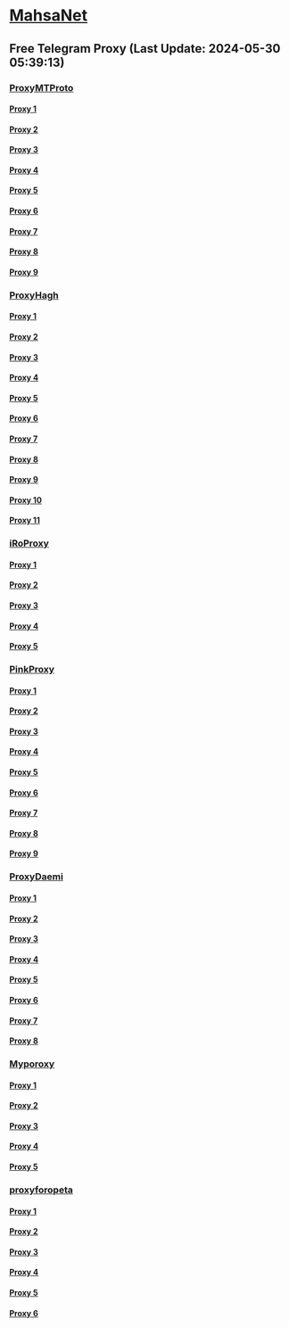 
# [MahsaNet](https://t.me/mahsa_net)
## Free Telegram Proxy (Last Update: 2024-05-30 05:39:13)
### [ProxyMTProto](https://t.me/ProxyMTProto)
#### [Proxy 1](tg://proxy?server=ruzbazaar.ir.inoueha.ir.shokufehcup.com.rgwr.ir.ravanbakhsh.net.hariri.id.ir.digiarak.ir.axomaks.ir.mosame.ir.tehranbaz-tour.ir.tamin-mohtava.com.picgroup.ir.ftet.ir.ahmadzolfaghari.com.majdgroup.ir.kiasa.ir.doraan.ir.newpopcorn.ir.tiptopshoesali.online&port=443&secret=3dpBFlW2hP6Hq_WOwiNeKBY%3D)
#### [Proxy 2](tg://proxy?server=dentaj-co.com.arttic.ir.mog-him24.net.shopiloo.ir.pishbordgroup.com.ahmc.ir.idealand1.ir.tourlin.com.kisc.ir.banerkala.ir.aqc.ir.vbayati.ir.buysalestore.ir.nfus.ir.yafta-mobl.ir.rentija.com.rademaker.ir.abadisholding.com.esaving.ir.tiptopshoesali.online&port=443&secret=eeda411655b684fe87abf58ec2235e28167765622e62616c652e6972)
#### [Proxy 3](tg://proxy?server=69.197.146.180&port=443&secret=eeaa2b136ab43e64286cd737a2136ec9326170742d63656e746f732e6f7267)
#### [Proxy 4](tg://proxy?server=50.7.85.220&port=443&secret=eeaa2b136ab43e64286cd737a2136ec9326170742d63656e746f732e6f7267)
#### [Proxy 5](tg://proxy?server=mcimcill.com.iranvell.co.uk.do_yo.want_to.clash_with.this.microsoft.com.there_is_no.place_nano.localhost.bing.com.count_with_me.cyou.com.now_sudo.rm_rf.ddns.net.we_are_here.again_to_fight.with_everyone.i_am.the_internet.special_wayairancell.emirblog.com.&port=3443&secret=FgMBAgABAAH8AwOG4kw63Q==)
#### [Proxy 6](tg://proxy?server=irangell.com.iranvell.co.uk.do_yo.want_to.clash_with.this.microsoft.com.there_is_no.place_nano.localhost.bing.com.count_with_me.cyou.com.now_sudo.rm_rf.ddns.net.we_are_here.again_to_fight.with_everyone.i_am.the_internet.special_wayairancell.emirblog.com.&port=3443&secret=FgMBAgABAAH8AwOG4kw63Q==)
#### [Proxy 7](tg://proxy?server=cloudflare.sarpoosh_com.mehrpatogh.com.seemorgh.com.cloob_com.tci.ir.radiofarda.com.salamcinama_com.sahamyab.com.darmanito_com.etemadonline.com.rokna.net.ayandehnews.org.justdoing.business.&port=443&secret=eeda411655b684fe87abf58ec2235e28167765622e62616c652e6972)
#### [Proxy 8](tg://proxy?server=nafaspourmatin.com.roshdeno.com.spion.ir.fs24.ir.tehrancom.ir.demokar.ir.1ln.ir.taavon2-farsedu.ir.jsirstore.com.irsapay.com.razisoft.ir.szog-pc.com.pange-reh.ir.hafhali.com.tr.makush-op.ir.my-test.ir.neginpakanco.ir.debounce.ml.mangeasuatechcloud.cloud&port=443&secret=eeda411655b684fe87abf58ec2235e28167765622e62616c652e6972)
#### [Proxy 9](tg://proxy?server=qlikcenter.ir.pezhvaknursing.ir.sadeghdehghani.com.zarnour.ir.ipoodineh.ir.karyabi-kargosha.ir.chortkeh-shop.ir.b-orna-security.c-om.hoodej.com.abank-a-rdarmani.com.pharnak.com.setyanet.com.autokala.sh-op.dastbdast.ir.yourbuy.ir.mangeasuatechcloud.cloud&port=443&secret=3dpBFlW2hP6Hq_WOwiNeKBY%3D)
### [ProxyHagh](https://t.me/ProxyHagh)
#### [Proxy 1](tg://proxy?server=69.197.146.180&port=443&secret=eeaa2b136ab43e64286cd737a2136ec9326170742d63656e746f732e6f7267)
#### [Proxy 2](tg://proxy?server=50.7.87.83&port=443&secret=eeaa2b136ab43e64286cd737a2136ec9326170742d63656e746f732e6f7267)
#### [Proxy 3](tg://proxy?server=204.12.192.220&port=443&secret=eeaa2b136ab43e64286cd737a2136ec9326170742d63656e746f732e6f7267)
#### [Proxy 4](tg://proxy?server=142.54.189.107&port=443&secret=eeaa2b136ab43e64286cd737a2136ec9326170742d63656e746f732e6f7267)
#### [Proxy 5](tg://proxy?server=50.7.87.85&port=443&secret=eeaa2b136ab43e64286cd737a2136ec9326170742d63656e746f732e6f7267)
#### [Proxy 6](tg://proxy?server=69.197.146.180&port=443&secret=eeaa2b136ab43e64286cd737a2136ec9326170742d63656e746f732e6f7267)
#### [Proxy 7](tg://proxy?server=50.7.87.83&port=443&secret=eeaa2b136ab43e64286cd737a2136ec9326170742d63656e746f732e6f7267)
#### [Proxy 8](tg://proxy?server=204.12.192.220&port=443&secret=eeaa2b136ab43e64286cd737a2136ec9326170742d63656e746f732e6f7267)
#### [Proxy 9](tg://proxy?server=142.54.189.107&port=443&secret=eeaa2b136ab43e64286cd737a2136ec9326170742d63656e746f732e6f7267)
#### [Proxy 10](tg://proxy?server=50.7.87.85&port=443&secret=eeaa2b136ab43e64286cd737a2136ec9326170742d63656e746f732e6f7267)
#### [Proxy 11](tg://proxy?server=50.7.87.83&port=443&secret=eeaa2b136ab43e64286cd737a2136ec9326170742d63656e746f732e6f7267)
### [iRoProxy](https://t.me/iRoProxy)
#### [Proxy 1](tg://proxy?server=103.69.224.218&port=6&secret=7HQighJPBNMYVRNB6tdkVw)
#### [Proxy 2](tg://proxy?server=103.69.224.198&port=6&secret=7HQighJPBNMYVRNB6tdkVw)
#### [Proxy 3](tg://proxy?server=103.69.224.239&port=6&secret=7HQighJPBNMYVRNB6tdkVw)
#### [Proxy 4](tg://proxy?server=103.69.224.218&port=6&secret=7HQighJPBNMYVRNB6tdkVw)
#### [Proxy 5](tg://proxy?server=103.69.224.198&port=6&secret=7HQighJPBNMYVRNB6tdkVw)
### [PinkProxy](https://t.me/PinkProxy)
#### [Proxy 1](tg://proxy?server=142.54.189.108&port=443&secret=ee1603010200010001fc030386e24c3add646f636b65722d6d6972726f722e6f7267)
#### [Proxy 2](tg://proxy?server=142.54.189.108&port=443&secret=ee1603010200010001fc030386e24c3add646f636b65722d6d6972726f722e6f7267)
#### [Proxy 3](tg://proxy?server=204.12.192.221&port=443&secret=ee1603010200010001fc030386e24c3add6170742d6b65726e656c2e6f7267)
#### [Proxy 4](tg://proxy?server=88.80.135.15&port=54403&secret=FgMBAgABAAH8AwOG4kw63Q)
#### [Proxy 5](tg://proxy?server=88.80.135.97&port=54403&secret=FgMBAgABAAH8AwOG4kw63Q)
#### [Proxy 6](tg://proxy?server=204.12.192.220&port=443&secret=ee1603010200010001fc030386e24c3add6170742d6b65726e656c2e6f7267)
#### [Proxy 7](tg://proxy?server=88.80.135.97&port=54403&secret=FgMBAgABAAH8AwOG4kw63Q)
#### [Proxy 8](tg://proxy?server=88.80.135.97&port=54403&secret=FgMBAgABAAH8AwOG4kw63Q)
#### [Proxy 9](tg://proxy?server=50.7.85.218&port=443&secret=ee1603010200010001fc030386e24c3add646f636b65722d6d6972726f722e6f7267)
### [ProxyDaemi](https://t.me/ProxyDaemi)
#### [Proxy 1](tg://proxy?server=195.42.232.78&port=150&secret=FgMBAgABAAH8AwOG4kw63Q%3D%3D&channel=@Proxy_PJ)
#### [Proxy 2](tg://proxy?server=77.238.241.94&port=4443&secret=FgMBAgABAAH8AwOG4kw63QtY2RueWVrdGFuZXQuY29tZmFyYWthdi5jb212YW4ubmFqdmEuY29tAAAAAAAAAAAAAAAAAAAAAAAAAAAAAAAAAAAAAAAAAAAAAAAAAAAAAAAAAAAAAAAAAAAAAAAAAAAAAAAAAAAAAAAAAAAAAAAAAAAAAAAAA)
#### [Proxy 3](tg://proxy?server=88.80.135.105&port=54403&secret=FgMBAgABAAH8AwOG4kw63Q)
#### [Proxy 4](tg://proxy?server=5.75.251.26&port=23&secret=FgMBAgABAAH8AwOG4kw63Q%3D%3D)
#### [Proxy 5](tg://proxy?server=49.13.230.158&port=8083&secret=FgMBAgABAAH8AwOG4kw63Q%3D%3D)
#### [Proxy 6](tg://proxy?server=afkco.com.miralglass.com.kiasa.ir.onsgem.ir.mahabab.com.yahyatavakoli.ir.bamashin.net.tehrani1350.com.beday.ir.arvandargham.ir.decosun.ir.mseifi.ir.saeidsarikhani.ir.fujitsushop.ir.kandooche.ir.tls-c.com.mahdayat313.ir.ifbb.ir.taaknetnewinternet.website&port=443&secret=3dpBFlW2hP6Hq_WOwiNeKBY%3D)
#### [Proxy 7](tg://proxy?server=91.107.138.64&port=2001&secret=7HQighJPBNMYVRNB6tdkVw)
#### [Proxy 8](tg://proxy?server=jebco.ir.sasha-kids.ir.farzanshop.ir.bornapardaz.n_et.perfumeonline.ir.pmcgroup.ir.zayanderoodcrc.com.powermta.ir.beitolmahdi.org.iauabdanan.ac.ir.pag-co.com.asemanlian.com.comp_arecrm.ir.markeiran.ir.wfkbf.org.neghabcity.ir.aamelec.com.keetabforosh.sbs.&port=443&secret=3dpBFlW2hP6Hq_WOwiNeKBY%3D)
### [Myporoxy](https://t.me/Myporoxy)
#### [Proxy 1](tg://proxy?server=188.245.34.144&port=1919&secret=7HQighJPBNMYVRNB6tdkVw)
#### [Proxy 2](tg://proxy?server=Dash.Cloudflare.com.www.google.com.hercoll.pw&port=1919&secret=7HQighJPBNMYVRNB6tdkVw)
#### [Proxy 3](tg://proxy?server=Web.cloudflare.com.www.gmail.com.vordok.sbs&port=1919&secret=7HQighJPBNMYVRNB6tdkVw)
#### [Proxy 4](tg://proxy?server=Dash.Cloudflare.com.www.google.com.hercoll.pw&port=1919&secret=7HQighJPBNMYVRNB6tdkVw)
#### [Proxy 5](tg://proxy?server=Dash.Cloudflare.com.www.google.com.hercoll.pw&port=1919&secret=7HQighJPBNMYVRNB6tdkVw)
### [proxyforopeta](https://t.me/proxyforopeta)
#### [Proxy 1](tg://proxy?server=88.80.135.105&port=54403&secret=FgMBAgABAAH8AwOG4kw63Q)
#### [Proxy 2](tg://proxy?server=49.13.230.158&port=8083&secret=FgMBAgABAAH8AwOG4kw63Q%3D%3D)
#### [Proxy 3](tg://proxy?server=88.80.135.15&port=54403&secret=FgMBAgABAAH8AwOG4kw63Q)
#### [Proxy 4](tg://proxy?server=185.222.28.9&port=33&secret=7HQighJPBNMYVRNB6tdkVw)
#### [Proxy 5](tg://proxy?server=77.238.241.94&port=4443&secret=FgMBAgABAAH8AwOG4kw63QtY2RueWVrdGFuZXQuY29tZmFyYWthdi5jb212YW4ubmFqdmEuY29tAAAAAAAAAAAAAAAAAAAAAAAAAAAAAAAAAAAAAAAAAAAAAAAAAAAAAAAAAAAAAAAAAAAAAAAAAAAAAAAAAAAAAAAAAAAAAAAAAAAAAAAAA)
#### [Proxy 6](tg://proxy?server=5.75.251.26&port=23&secret=FgMBAgABAAH8AwOG4kw63Q%3D%3D)

    